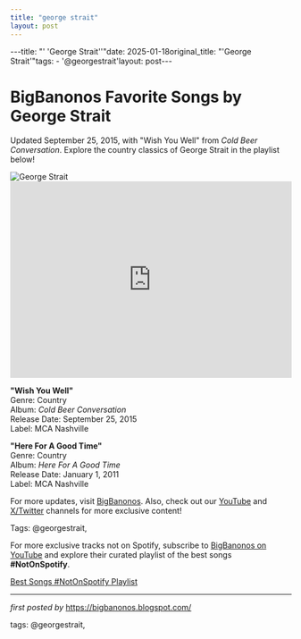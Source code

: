 ```yaml
---
title: "george strait"
layout: post
---
```

---title: "' 'George Strait''"date: 2025-01-18original_title: "'George Strait'"tags:  - '@georgestrait'layout: post---<!-- Title of the Post --><h1 >BigBanonos Favorite Songs by George Strait</h1> <!-- Introductory Text --><p >Updated September 25, 2015, with "Wish You Well" from <em>Cold Beer Conversation</em>. Explore the country classics of George Strait in the playlist below!</p> <!-- Featured Image --><div > <img src="https://i.scdn.co/image/ab67616d0000b273499cf6c0830a1ae6f1ba8275" alt="George Strait" /></div> <!-- Spotify Embed --><div > <iframe src="https://open.spotify.com/embed/playlist/7sHxcDOWYHiuSFRrFxDwoT?utm_source=generator" width="100%" height="352" frameborder="0" allowfullscreen="" allow="autoplay; clipboard-write; encrypted-media; fullscreen; picture-in-picture" loading="lazy"></iframe></div> <!-- Song Information --><div > <p><strong>"Wish You Well"</strong><br> Genre: Country<br> Album: <em>Cold Beer Conversation</em><br> Release Date: September 25, 2015<br> Label: MCA Nashville</p> <p><strong>"Here For A Good Time"</strong><br> Genre: Country<br> Album: <em>Here For A Good Time</em><br> Release Date: January 1, 2011<br> Label: MCA Nashville</p></div> <!-- Footer Links --><div > <p>For more updates, visit <a href="https://bigbanonos.blogspot.com/" target="_blank">BigBanonos</a>. Also, check out our <a href="https://www.youtube.com/@BigBanonos" target="_blank">YouTube</a> and <a href="https://x.com/bigbanonos" target="_blank">X/Twitter</a> channels for more exclusive content!</p></div> <!-- Tags --><p >Tags: @georgestrait,</p><!--Subscribe and Playlist Links--><div>    <p>For more exclusive tracks not on Spotify, subscribe to <a href="https://www.youtube.com/@BigBanonos" target="_blank">BigBanonos on YouTube</a> and explore their curated playlist of the best songs <strong>#NotOnSpotify</strong>.</p>    <p><a href="https://www.youtube.com/playlist?list=PLtuNtuTatqI0kFahUCbtbfenC_ET5O_tr" target="_blank">Best Songs #NotOnSpotify Playlist<br /></a></p></div><hr /><p><em>first posted by</em> <a href="https://bigbanonos.blogspot.com/" rel="noopener" target="_new">https://bigbanonos.blogspot.com/</a></p><p>tags: @georgestrait,</p>